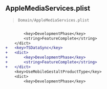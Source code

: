 ## AppleMediaServices.plist

> `Domain/AppleMediaServices.plist`

```diff

 		<key>DevelopmentPhase</key>
 		<string>FeatureComplete</string>
 	</dict>
+	<key>TSDataSync</key>
+	<dict>
+		<key>DevelopmentPhase</key>
+		<string>FeatureComplete</string>
+	</dict>
 	<key>UseMobileGestaltProductType</key>
 	<dict>
 		<key>DevelopmentPhase</key>

```
